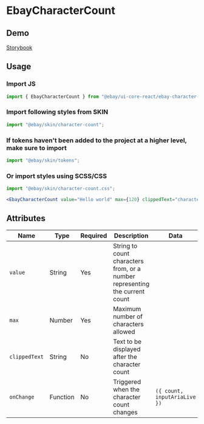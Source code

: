 # EbayCharacterCount

## Demo

[Storybook](https://opensource.ebay.com/ebayui-core-react/main/?path=/story/building-blocks-ebay-character-count--default)

## Usage

### Import JS

```jsx harmony
import { EbayCharacterCount } from "@ebay/ui-core-react/ebay-character-count";
```

### Import following styles from SKIN

```jsx harmony
import "@ebay/skin/character-count";
```

### If tokens haven't been added to the project at a higher level, make sure to import

```jsx harmony
import "@ebay/skin/tokens";
```

### Or import styles using SCSS/CSS

```jsx harmony
import "@ebay/skin/character-count.css";
```

```jsx harmony
<EbayCharacterCount value="Hello world" max={120} clippedText="characters remaining" />
```

## Attributes

| Name          | Type     | Required | Description                                                                 | Data                         |
| ------------- | -------- | -------- | --------------------------------------------------------------------------- | ---------------------------- |
| `value`       | String   | Yes      | String to count characters from, or a number representing the current count |                              |
| `max`         | Number   | Yes      | Maximum number of characters allowed                                        |                              |
| `clippedText` | String   | No       | Text to be displayed after the character count                              |                              |
| `onChange`    | Function | No       | Triggered when the character count changes                                  | `({ count, inputAriaLive })` |

